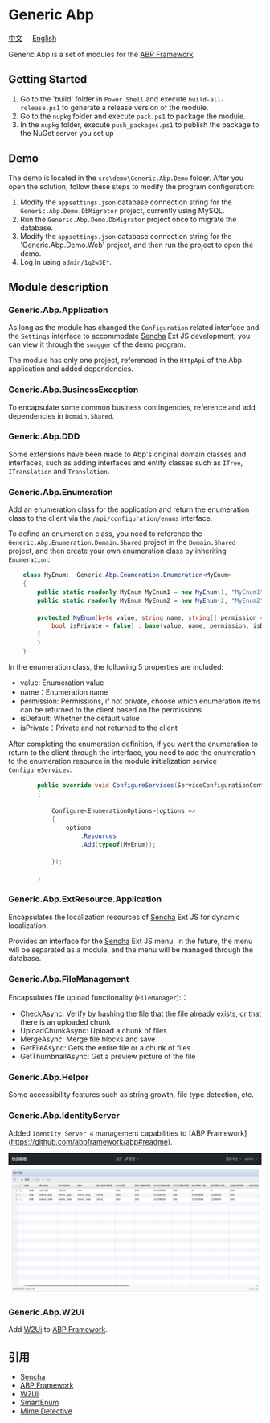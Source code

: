 # Generic Abp
[中文](README_zh-cn.md) &nbsp;&nbsp;&nbsp; [English](README_zh-cn.md)

Generic Abp is a set of modules for the [ABP Framework](https://github.com/abpframework/abp#readme).

## Getting Started

1. Go to the 'build' folder in `Power Shell` and execute `build-all-release.ps1` to generate a release version of the module.
2. Go to the `nupkg` folder and execute `pack.ps1` to package the module.
3. In the `nupkg` folder, execute `push_packages.ps1` to publish the package to the NuGet server you set up

## Demo

The demo is located in the `src\demo\Generic.Abp.Demo` folder. After you open the solution, follow these steps to modify the program configuration:

1. Modify the `appsettings.json` database connection string for the `Generic.Abp.Demo.DbMigrator` project, currently using MySQL.
2. Run the `Generic.Abp.Demo.DbMigrator` project once to migrate the database.
3. Modify the `appsettings.json` database connection string for the 'Generic.Abp.Demo.Web' project, and then run the project to open the demo.
4. Log in using `admin/1q2w3E*`.

## Module description

### Generic.Abp.Application

As long as the module has changed the `Configuration` related interface and the `Settings` interface to accommodate [Sencha](https://www.sencha.com) Ext JS development, you can view it through the `swagger` of the demo program.

The module has only one project, referenced in the `HttpApi` of the Abp application and added dependencies.

### Generic.Abp.BusinessException

To encapsulate some common business contingencies, reference and add dependencies in `Domain.Shared`.

### Generic.Abp.DDD

Some extensions have been made to Abp's original domain classes and interfaces, such as adding interfaces and entity classes such as `ITree`, `ITranslation` and `Translation`.

### Generic.Abp.Enumeration

Add an enumeration class for the application and return the enumeration class to the client via the `/api/configuration/enums` interface.

To define an enumeration class, you need to reference the `Generic.Abp.Enumeration.Domain.Shared` project in the `Domain.Shared` project, and then create your own enumeration class by inheriting `Enumeration`:
```C#
    class MyEnum:  Generic.Abp.Enumeration.Enumeration<MyEnum>
    {
        public static readonly MyEnum MyEnum1 = new MyEnum(1, "MyEnum1", isDefault: true);
        public static readonly MyEnum MyEnum2 = new MyEnum(2, "MyEnum2");

        protected MyEnum(byte value, string name, string[] permission = null, bool isDefault = false,
            bool isPrivate = false) : base(value, name, permission, isDefault, isPrivate)
        {
        }
    }

```

In the enumeration class, the following 5 properties are included:

- value: Enumeration value
- name：Enumeration name
- permission: Permissions, if not private, choose which enumeration items can be returned to the client based on the permissions
- isDefault: Whether the default value
- isPrivate：Private and not returned to the client

After completing the enumeration definition, if you want the enumeration to return to the client through the interface, you need to add the enumeration to the enumeration resource in the module initialization service `ConfigureServices`:
```C#
        public override void ConfigureServices(ServiceConfigurationContext context)
        {

            Configure<EnumerationOptions>(options =>
            {
                options
                    .Resources
                    .Add(typeof(MyEnum));

            });

        }
```

### Generic.Abp.ExtResource.Application

Encapsulates the localization resources of [Sencha](https://www.sencha.com) Ext JS for dynamic localization.

Provides an interface for the [Sencha](https://www.sencha.com) Ext JS menu. In the future, the menu will be separated as a module, and the menu will be managed through the database.

### Generic.Abp.FileManagement

Encapsulates file upload functionality (`FileManager`):：

- CheckAsync: Verify by hashing the file that the file already exists, or that there is an uploaded chunk
- UploadChunkAsync: Upload a chunk of files
- MergeAsync: Merge file blocks and save
- GetFileAsync: Gets the entire file or a chunk of files
- GetThumbnailAsync: Get a preview picture of the file

### Generic.Abp.Helper

Some accessibility features such as string growth, file type detection, etc.

### Generic.Abp.IdentityServer

Added `Identity Server 4` management capabilities to [ABP Framework] (https://github.com/abpframework/abp#readme).

![Clients](docs/images/identityserver.png)


### Generic.Abp.W2Ui

Add [W2Ui](https://github.com/vitmalina/w2ui/) to [ABP Framework](https://github.com/abpframework/abp#readme).

## 引用

- [Sencha](https://www.sencha.com)
- [ABP Framework](https://github.com/abpframework/abp#readme)
- [W2Ui](https://github.com/vitmalina/w2ui/) 
- [SmartEnum](https://github.com/ardalis/SmartEnum)
- [Mime Detective](https://github.com/Muraad/Mime-Detective)
